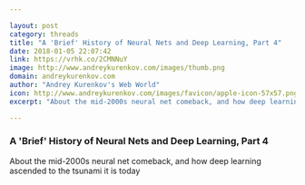 ```yaml
---

layout: post
category: threads
title: "A 'Brief' History of Neural Nets and Deep Learning, Part 4"
date: 2018-01-05 22:07:42
link: https://vrhk.co/2CMNNuY
image: http://www.andreykurenkov.com/images/thumb.png
domain: andreykurenkov.com
author: "Andrey Kurenkov's Web World"
icon: http://www.andreykurenkov.com/images/favicon/apple-icon-57x57.png
excerpt: "About the mid-2000s neural net comeback, and how deep learning ascended to the tsunami it is today"

---
```


### A 'Brief' History of Neural Nets and Deep Learning, Part 4

About the mid-2000s neural net comeback, and how deep learning ascended to the tsunami it is today